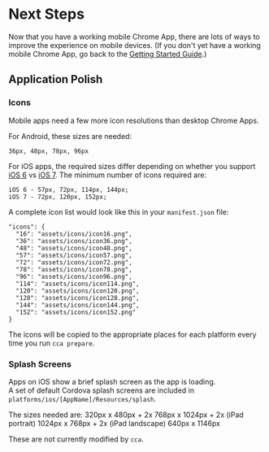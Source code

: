 # Next Steps

Now that you have a working mobile Chrome App, there are lots of ways to improve the experience on mobile devices. (If you don't yet have a working mobile Chrome App, go back to the [Getting Started Guide](GettingStarted.md).)

## Application Polish

### Icons

Mobile apps need a few more icon resolutions than desktop Chrome Apps.

For Android, these sizes are needed:

    36px, 48px, 78px, 96px

For iOS apps, the required sizes differ depending on whether you support 
[iOS 6](https://developer.apple.com/library/ios/qa/qa1686/_index.html) vs 
[iOS 7](https://developer.apple.com/library/ios/documentation/userexperience/conceptual/mobilehig/IconMatrix.html).
The minimum number of icons required are:

    iOS 6 - 57px, 72px, 114px, 144px;
    iOS 7 - 72px, 120px, 152px;

A complete icon list would look like this in your `manifest.json` file:

    "icons": {
      "16": "assets/icons/icon16.png",
      "36": "assets/icons/icon36.png",
      "48": "assets/icons/icon48.png",
      "57": "assets/icons/icon57.png",
      "72": "assets/icons/icon72.png",
      "78": "assets/icons/icon78.png",
      "96": "assets/icons/icon96.png",
      "114": "assets/icons/icon114.png",
      "120": "assets/icons/icon120.png",
      "128": "assets/icons/icon128.png",
      "144": "assets/icons/icon144.png",
      "152": "assets/icons/icon152.png"
    }

The icons will be copied to the appropriate places for each platform every time you run `cca prepare`.


### Splash Screens

Apps on iOS show a brief splash screen as the app is loading.  
A set of default Cordova splash screens are included in `platforms/ios/[AppName]/Resources/splash`.  

The sizes needed are:
  320px x 480px + 2x 
  768px x 1024px + 2x (iPad portrait)
  1024px x 768px + 2x (iPad landscape)
  640px x 1146px

These are not currently modified by `cca`.


